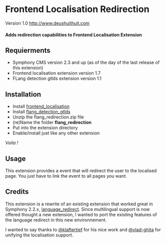 # Frontend Localisation Redirection

Version 1.0
<http://www.deuxhuithuit.com>

#### Adds redirection capabilities to Frontend Localisation Extension

## Requierments

- Symphony CMS version 2.3 and up (as of the day of the last release of this extension)
- Frontend localisation extension version 1.7
- FLang detection gtlds extension version 1.1

## Installation

- Install [frontend_localisation](https://github.com/vlad-ghita/frontend_localisation/)
- Install [flang_detection_gtlds](https://github.com/vlad-ghita/flang_detection_gtlds/)
- Unzip the flang_redirection.zip file
- (re)Name the folder **flang_redirection**
- Put into the extension directory
- Enable/install just like any other extension

*Voila !*

## Usage

This extension provides a event that will redirect the user to the localised page.
You just have to link the event to all pages you want. 

## Credits

This extension is a rewrite of an existing extension that worked great in Symphony 2.2.x, [language_redirect](https://github.com/klaftertief/language_redirect).
Since multilingual support is now offered thought a new extension, I wanted to port the existing features of the 
language redirect in this new environnement.

I wanted to say thanks to [@klaftertief](https://github.com/klaftertief) for his nice work and 
[@vlad-ghita](https://github.com/vlad-ghita) for unifying the localisation support.
